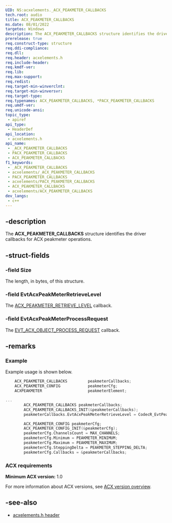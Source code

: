 ```yaml
---
UID: NS:acxelements._ACX_PEAKMETER_CALLBACKS
tech.root: audio 
title: ACX_PEAKMETER_CALLBACKS
ms.date: 08/01/2022
targetos: Windows
description: The ACX_PEAKMETER_CALLBACKS structure identifies the driver callbacks for ACX peakmeter operations.
prerelease: true
req.construct-type: structure
req.ddi-compliance: 
req.dll: 
req.header: acxelements.h
req.include-header: 
req.kmdf-ver: 
req.lib: 
req.max-support: 
req.redist: 
req.target-min-winverclnt: 
req.target-min-winversvr: 
req.target-type: 
req.typenames: ACX_PEAKMETER_CALLBACKS, *PACX_PEAKMETER_CALLBACKS
req.umdf-ver: 
req.unicode-ansi: 
topic_type:
 - apiref
api_type:
 - HeaderDef
api_location:
 - acxelements.h
api_name:
 - _ACX_PEAKMETER_CALLBACKS
 - PACX_PEAKMETER_CALLBACKS
 - ACX_PEAKMETER_CALLBACKS
f1_keywords:
 - _ACX_PEAKMETER_CALLBACKS
 - acxelements/_ACX_PEAKMETER_CALLBACKS
 - PACX_PEAKMETER_CALLBACKS
 - acxelements/PACX_PEAKMETER_CALLBACKS
 - ACX_PEAKMETER_CALLBACKS
 - acxelements/ACX_PEAKMETER_CALLBACKS
dev_langs:
 - c++
---
```


## -description

The **ACX_PEAKMETER_CALLBACKS** structure identifies the driver callbacks for ACX peakmeter operations.

## -struct-fields

### -field Size

The length, in bytes, of this structure.

### -field EvtAcxPeakMeterRetrieveLevel

The [ACX_PEAKMETER_RETRIEVE_LEVEL](nc-acxelements-evt_acx_peakmeter_retrieve_level.md) callback.

### -field EvtAcxPeakMeterProcessRequest

The [EVT_ACX_OBJECT_PROCESS_REQUEST](/windows-hardware/drivers/ddi/acxrequest/nc-acxrequest-evt_acx_object_process_request) callback.

## -remarks

### Example

Example usage is shown below.

```cpp
    ACX_PEAKMETER_CALLBACKS         peakmeterCallbacks;
    ACX_PEAKMETER_CONFIG            peakmeterCfg;
    ACXPEAKMETER                    peakmeterElement;

...
        ACX_PEAKMETER_CALLBACKS peakmeterCallbacks;
        ACX_PEAKMETER_CALLBACKS_INIT(&peakmeterCallbacks);
        peakmeterCallbacks.EvtAcxPeakMeterRetrieveLevel = CodecR_EvtPeakMeterRetrieveLevelCallback;

        ACX_PEAKMETER_CONFIG peakmeterCfg;
        ACX_PEAKMETER_CONFIG_INIT(&peakmeterCfg);
        peakmeterCfg.ChannelsCount = MAX_CHANNELS;
        peakmeterCfg.Minimum = PEAKMETER_MINIMUM;
        peakmeterCfg.Maximum = PEAKMETER_MAXIMUM;
        peakmeterCfg.SteppingDelta = PEAKMETER_STEPPING_DELTA;
        peakmeterCfg.Callbacks = &peakmeterCallbacks;
```

### ACX requirements

**Minimum ACX version:** 1.0

For more information about ACX versions, see [ACX version overview](/windows-hardware/drivers/audio/acx-version-overview).

## -see-also

- [acxelements.h header](index.md)
